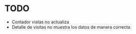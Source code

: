 <h1> TODO </h1>
<ul>
  <li>Contador vistas no actualiza</li>
  <li>Detalle de visitas no muestra los datos de manera correcta.</li>
<ul>
